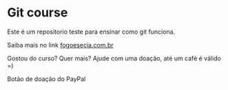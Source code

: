 # Git course

Este é um repositorio teste para ensinar como git funciona.

Saiba mais no link [fogoesecia.com.br](http://fogoesecia.com.br)

Gostou do curso? Quer mais? Ajude com uma doação, até um café é válido =)

Botão de doação do PayPal
